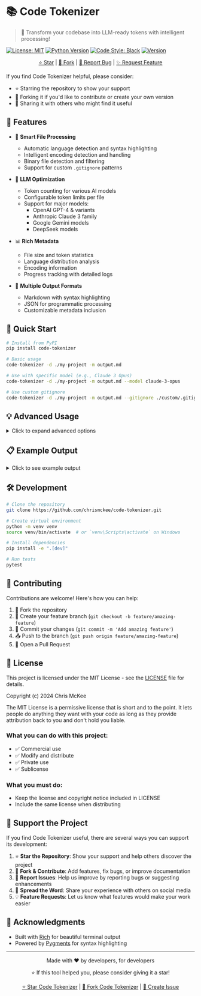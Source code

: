 # 📚 Code Tokenizer

> 🔄 Transform your codebase into LLM-ready tokens with intelligent processing!

[![License: MIT](https://img.shields.io/badge/License-MIT-yellow.svg)](https://opensource.org/licenses/MIT)
[![Python Version](https://img.shields.io/badge/python-3.6+-blue.svg)](https://www.python.org/downloads/)
[![Code Style: Black](https://img.shields.io/badge/code%20style-black-000000.svg)](https://github.com/psf/black)
[![Version](https://img.shields.io/badge/version-1.0.0-green.svg)](https://github.com/chrismckee/code-tokenizer/releases)

<div align="center">

[⭐ Star](https://github.com/chrismckee/code-tokenizer) | 
[🍴 Fork](https://github.com/chrismckee/code-tokenizer/fork) | 
[🐛 Report Bug](https://github.com/chrismckee/code-tokenizer/issues/new?template=bug_report.md&title=[BUG]) | 
[✨ Request Feature](https://github.com/chrismckee/code-tokenizer/issues/new?template=feature_request.md&title=[FEATURE])

</div>

If you find Code Tokenizer helpful, please consider:
- ⭐ Starring the repository to show your support
- 🍴 Forking it if you'd like to contribute or create your own version
- 📢 Sharing it with others who might find it useful

## 🌟 Features

- 🎯 **Smart File Processing**
  - Automatic language detection and syntax highlighting
  - Intelligent encoding detection and handling
  - Binary file detection and filtering
  - Support for custom `.gitignore` patterns

- 🤖 **LLM Optimization**
  - Token counting for various AI models
  - Configurable token limits per file
  - Support for major models:
    - OpenAI GPT-4 & variants
    - Anthropic Claude 3 family
    - Google Gemini models
    - DeepSeek models

- 📊 **Rich Metadata**
  - File size and token statistics
  - Language distribution analysis
  - Encoding information
  - Progress tracking with detailed logs

- 🎨 **Multiple Output Formats**
  - Markdown with syntax highlighting
  - JSON for programmatic processing
  - Customizable metadata inclusion

## 🚀 Quick Start

```bash
# Install from PyPI
pip install code-tokenizer

# Basic usage
code-tokenizer -d ./my-project -m output.md

# Use with specific model (e.g., Claude 3 Opus)
code-tokenizer -d ./my-project -m output.md --model claude-3-opus

# Use custom gitignore
code-tokenizer -d ./my-project -m output.md --gitignore ./custom/.gitignore
```

## 💡 Advanced Usage

<details>
<summary>Click to expand advanced options</summary>

### 🎛️ Command Line Options

```bash
code-tokenizer -h
```

| Option | Description | Default |
|--------|-------------|---------|
| `-d, --directory` | Source codebase directory | Required |
| `-m, --markdown` | Output file path | Required |
| `--model` | Target LLM model | gpt-4o |
| `--max-tokens` | Max tokens per file | 1000 |
| `--format` | Output format (markdown/json) | markdown |
| `--gitignore` | Custom .gitignore path | None |
| `--no-metadata` | Exclude file metadata | False |

### 🎯 Supported Models

<details>
<summary>OpenAI Models</summary>

- `gpt-4o` (128K tokens)
- `o1` (200K tokens)
- `o3-mini` (200K tokens)

</details>

<details>
<summary>Anthropic Models</summary>

- `claude-3-opus` (200K tokens)
- `claude-3-sonnet` (200K tokens)
- `claude-3-haiku` (200K tokens)

</details>

<details>
<summary>Google Models</summary>

- `gemini-2.0-flash` (1M tokens)
- `gemini-1.5-pro` (2M tokens)

</details>

</details>

## 📋 Example Output

<details>
<summary>Click to see example output</summary>

```markdown
# Codebase Documentation: my-project
Generated at: 2024-02-17T14:30:00
Total files: 42

## src/main.py (Python, utf-8, 1024 bytes, 256 tokens)

```python
def hello_world():
    print("Hello, World!")
```

## src/utils/helper.ts (TypeScript, utf-8, 512 bytes, 128 tokens)

```typescript
export const formatDate = (date: Date): string => {
    return date.toISOString();
};
```

</details>

## 🛠️ Development

```bash
# Clone the repository
git clone https://github.com/chrismckee/code-tokenizer.git

# Create virtual environment
python -m venv venv
source venv/bin/activate  # or `venv\Scripts\activate` on Windows

# Install dependencies
pip install -e ".[dev]"

# Run tests
pytest
```

## 🤝 Contributing

Contributions are welcome! Here's how you can help:

1. 🍴 Fork the repository
2. 🌿 Create your feature branch (`git checkout -b feature/amazing-feature`)
3. 💾 Commit your changes (`git commit -m 'Add amazing feature'`)
4. 📤 Push to the branch (`git push origin feature/amazing-feature`)
5. 🎁 Open a Pull Request

## 📝 License

This project is licensed under the MIT License - see the [LICENSE](LICENSE) file for details.

Copyright (c) 2024 Chris McKee

The MIT License is a permissive license that is short and to the point. It lets people do anything they want with your code as long as they provide attribution back to you and don't hold you liable.

### What you can do with this project:
- ✅ Commercial use
- ✅ Modify and distribute
- ✅ Private use
- ✅ Sublicense

### What you must do:
- Keep the license and copyright notice included in LICENSE
- Include the same license when distributing

## 🌟 Support the Project

If you find Code Tokenizer useful, there are several ways you can support its development:

1. ⭐ **Star the Repository**: Show your support and help others discover the project
2. 🍴 **Fork & Contribute**: Add features, fix bugs, or improve documentation
3. 🐛 **Report Issues**: Help us improve by reporting bugs or suggesting enhancements
4. 📢 **Spread the Word**: Share your experience with others on social media
5. 💡 **Feature Requests**: Let us know what features would make your work easier

## 🙏 Acknowledgments

- Built with [Rich](https://github.com/Textualize/rich) for beautiful terminal output
- Powered by [Pygments](https://pygments.org/) for syntax highlighting

---

<div align="center">

Made with ❤️ by developers, for developers

⭐ If this tool helped you, please consider giving it a star!

[⭐ Star Code Tokenizer](https://github.com/chrismckee/code-tokenizer) | 
[🍴 Fork Code Tokenizer](https://github.com/chrismckee/code-tokenizer/fork) | 
[📝 Create Issue](https://github.com/chrismckee/code-tokenizer/issues/new/choose)

</div>
